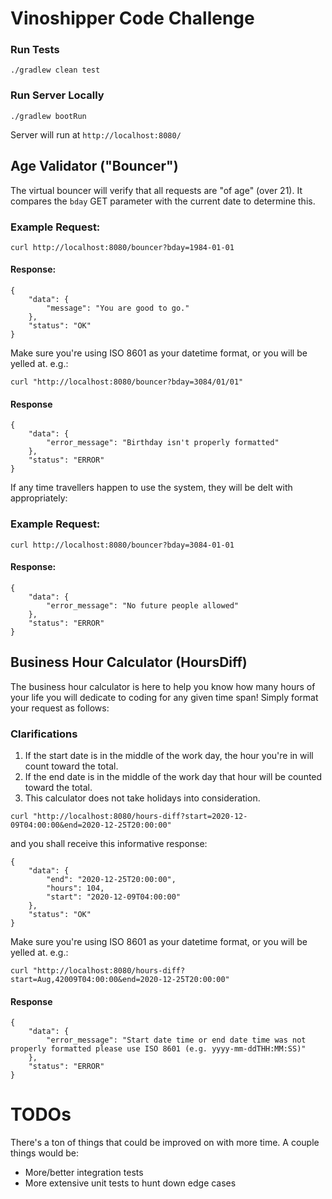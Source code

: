 # Vinoshipper Code Challenge

### Run Tests
`./gradlew clean test`

### Run Server Locally
```
./gradlew bootRun
```
Server will run at `http://localhost:8080/`


## Age Validator ("Bouncer")
The virtual bouncer will verify that all requests are "of age" (over 21). It compares the `bday` GET parameter with the current date to determine this.

### Example Request:
```
curl http://localhost:8080/bouncer?bday=1984-01-01
```
#### Response:
```
{
    "data": {
        "message": "You are good to go."
    },
    "status": "OK"
}
```

Make sure you're using ISO 8601 as your datetime format, or you will be yelled at. e.g.:

```
curl "http://localhost:8080/bouncer?bday=3084/01/01" 
```

#### Response
```
{
    "data": {
        "error_message": "Birthday isn't properly formatted"                                 
    },
    "status": "ERROR"
}
```

If any time travellers happen to use the system, they will be delt with appropriately:
### Example Request:
```
curl http://localhost:8080/bouncer?bday=3084-01-01
```

#### Response:
```
{
    "data": {
        "error_message": "No future people allowed"
    },
    "status": "ERROR"
}
```

## Business Hour Calculator (HoursDiff)
The business hour calculator is here to help you know how many hours of your life you will dedicate to coding for any given time span! Simply format your request as follows:

### Clarifications
1. If the start date is in the middle of the work day, the hour you're in will count toward the total.
2. If the end date is in the middle of the work day that hour will be counted toward the total.
3. This calculator does not take holidays into consideration.
```
curl "http://localhost:8080/hours-diff?start=2020-12-09T04:00:00&end=2020-12-25T20:00:00"
```
and you shall receive this informative response:
```
{
    "data": {
        "end": "2020-12-25T20:00:00",
        "hours": 104,
        "start": "2020-12-09T04:00:00"
    },
    "status": "OK"
}
```
Make sure you're using ISO 8601 as your datetime format, or you will be yelled at. e.g.:

```
curl "http://localhost:8080/hours-diff?start=Aug,42009T04:00:00&end=2020-12-25T20:00:00"
```

#### Response
```
{
    "data": {
        "error_message": "Start date time or end date time was not properly formatted please use ISO 8601 (e.g. yyyy-mm-ddTHH:MM:SS)"
    },
    "status": "ERROR"
}
```

# TODOs
There's a ton of things that could be improved on with more time. A couple things would be:
- More/better integration tests
- More extensive unit tests to hunt down edge cases
